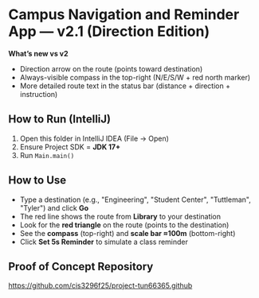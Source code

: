 
# Campus Navigation and Reminder App — v2.1 (Direction Edition)

**What’s new vs v2**
- Direction arrow on the route (points toward destination)
- Always-visible compass in the top-right (N/E/S/W + red north marker)
- More detailed route text in the status bar (distance + direction + instruction)

## How to Run (IntelliJ)
1. Open this folder in IntelliJ IDEA (File → Open)
2. Ensure Project SDK = **JDK 17+**
3. Run `Main.main()`

## How to Use
- Type a destination (e.g., "Engineering", "Student Center", "Tuttleman", "Tyler") and click **Go**
- The red line shows the route from **Library** to your destination
- Look for the **red triangle** on the route (points to the destination)
- See the **compass** (top-right) and **scale bar ≈100m** (bottom-right)
- Click **Set 5s Reminder** to simulate a class reminder

## Proof of Concept Repository
https://github.com/cis3296f25/project-tun66365.github
